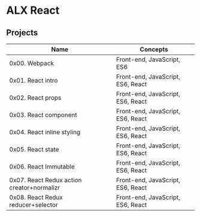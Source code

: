 # ALX React

## Projects

| Name						| Concepts				|
| ---------------------------------------------	| -------------------------------------	|
| 0x00. Webpack					| Front-end, JavaScript, ES6		|
| 0x01. React intro				| Front-end, JavaScript, ES6, React	|
| 0x02. React props				| Front-end, JavaScript, ES6, React	|
| 0x03. React component				| Front-end, JavaScript, ES6, React	|
| 0x04. React inline styling			| Front-end, JavaScript, ES6, React	|
| 0x05. React state				| Front-end, JavaScript, ES6, React	|
| 0x06. React Immutable				| Front-end, JavaScript, ES6, React	|
| 0x07. React Redux action creator+normalizr	| Front-end, JavaScript, ES6, React	|
| 0x08. React Redux reducer+selector		| Front-end, JavaScript, ES6, React	|

